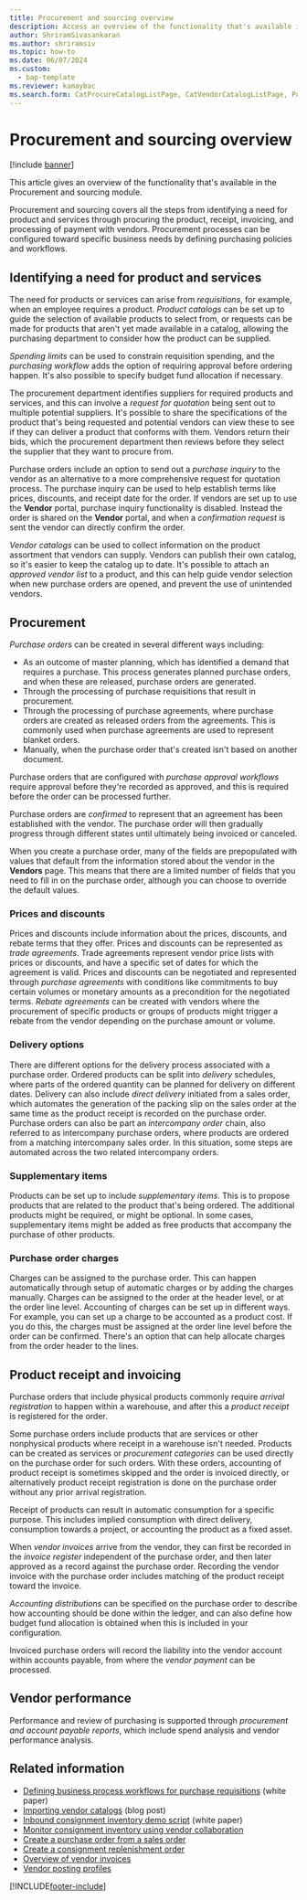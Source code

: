 ```yaml
---
title: Procurement and sourcing overview
description: Access an overview of the functionality that's available in the Procurement and sourcing module, including an outline on needs for products and services.
author: ShriramSivasankaran
ms.author: shriramsiv
ms.topic: how-to
ms.date: 06/07/2024
ms.custom: 
  - bap-template
ms.reviewer: kamaybac
ms.search.form: CatProcureCatalogListPage, CatVendorCatalogListPage, PurchTable, PurchTablePart
---
```


# Procurement and sourcing overview

[!include [banner](../includes/banner.md)]

This article gives an overview of the functionality that's available in the Procurement and sourcing module.

Procurement and sourcing covers all the steps from identifying a need for product and services through procuring the product, receipt, invoicing, and processing of payment with vendors. Procurement processes can be configured toward specific business needs by defining purchasing policies and workflows.

## Identifying a need for product and services

The need for products or services can arise from *requisitions*, for example, when an employee requires a product. *Product catalogs* can be set up to guide the selection of available products to select from, or requests can be made for products that aren't yet made available in a catalog, allowing the purchasing department to consider how the product can be supplied.  

*Spending limits* can be used to constrain requisition spending, and the *purchasing workflow* adds the option of requiring approval before ordering happen. It's also possible to specify budget fund allocation if necessary.  

The procurement department identifies suppliers for required products and services, and this can involve a *request for quotation* being sent out to multiple potential suppliers. It's possible to share the specifications of the product that's being requested and potential vendors can view these to see if they can deliver a product that conforms with them. Vendors return their bids, which the procurement department then reviews before they select the supplier that they want to procure from.  

Purchase orders include an option to send out a *purchase inquiry* to the vendor as an alternative to a more comprehensive request for quotation process. The purchase inquiry can be used to help establish terms like prices, discounts, and receipt date for the order. If vendors are set up to use the **Vendor** portal, purchase inquiry functionality is disabled. Instead the order is shared on the **Vendor** portal, and when a *confirmation request* is sent the vendor can directly confirm the order.  

*Vendor catalogs* can be used to collect information on the product assortment that vendors can supply. Vendors can publish their own catalog, so it's easier to keep the catalog up to date. It's possible to attach an *approved vendor list* to a product, and this can help guide vendor selection when new purchase orders are opened, and prevent the use of unintended vendors.

## Procurement

*Purchase orders* can be created in several different ways including:

- As an outcome of master planning, which has identified a demand that requires a purchase. This process generates planned purchase orders, and when these are released, purchase orders are generated.
- Through the processing of purchase requisitions that result in procurement.
- Through the processing of purchase agreements, where purchase orders are created as released orders from the agreements. This is commonly used when purchase agreements are used to represent blanket orders.
- Manually, when the purchase order that's created isn't based on another document.

Purchase orders that are configured with *purchase approval workflows* require approval before they're recorded as approved, and this is required before the order can be processed further.

Purchase orders are *confirmed* to represent that an agreement has been established with the vendor. The purchase order will then gradually progress through different states until ultimately being invoiced or canceled.  

When you create a purchase order, many of the fields are prepopulated with values that default from the information stored about the vendor in the **Vendors** page. This means that there are a limited number of fields that you need to fill in on the purchase order, although you can choose to override the default values.

### Prices and discounts

Prices and discounts include information about the prices, discounts, and rebate terms that they offer. Prices and discounts can be represented as *trade agreements*. Trade agreements represent vendor price lists with prices or discounts, and have a specific set of dates for which the agreement is valid. Prices and discounts can be negotiated and represented through *purchase agreements* with conditions like commitments to buy certain volumes or monetary amounts as a precondition for the negotiated terms. *Rebate agreements* can be created with vendors where the procurement of specific products or groups of products might trigger a rebate from the vendor depending on the purchase amount or volume.

### Delivery options

There are different options for the delivery process associated with a purchase order. Ordered products can be split into *delivery* schedules, where parts of the ordered quantity can be planned for delivery on different dates. Delivery can also include *direct delivery* initiated from a sales order, which automates the generation of the packing slip on the sales order at the same time as the product receipt is recorded on the purchase order. Purchase orders can also be part an *intercompany order* chain, also referred to as intercompany purchase orders, where products are ordered from a matching intercompany sales order. In this situation, some steps are automated across the two related intercompany orders.

### Supplementary items

Products can be set up to include *supplementary items*. This is to propose products that are related to the product that's being ordered. The additional products might be required, or might be optional. In some cases, supplementary items might be added as free products that accompany the purchase of other products.

### Purchase order charges

Charges can be assigned to the purchase order. This can happen automatically through setup of automatic charges or by adding the charges manually. Charges can be assigned to the order at the header level, or at the order line level. Accounting of charges can be set up in different ways. For example, you can set up a charge to be accounted as a product cost. If you do this, the charges must be assigned at the order line level before the order can be confirmed. There's an option that can help allocate charges from the order header to the lines.

## Product receipt and invoicing

Purchase orders that include physical products commonly require *arrival registration* to happen within a warehouse, and after this a *product receipt* is registered for the order.

Some purchase orders include products that are services or other nonphysical products where receipt in a warehouse isn't needed. Products can be created as services or *procurement categories* can be used directly on the purchase order for such orders. With these orders, accounting of product receipt is sometimes skipped and the order is invoiced directly, or alternatively product receipt registration is done on the purchase order without any prior arrival registration.  

Receipt of products can result in automatic consumption for a specific purpose. This includes implied consumption with direct delivery, consumption towards a project, or accounting the product as a fixed asset.  

When *vendor invoices* arrive from the vendor, they can first be recorded in the *invoice register* independent of the purchase order, and then later approved as a record against the purchase order. Recording the vendor invoice with the purchase order includes matching of the product receipt toward the invoice.  

*Accounting distributions* can be specified on the purchase order to describe how accounting should be done within the ledger, and can also define how budget fund allocation is obtained when this is included in your configuration.  

Invoiced purchase orders will record the liability into the vendor account within accounts payable, from where the *vendor payment* can be processed.

## Vendor performance

Performance and review of purchasing is supported through *procurement and account payable reports*, which include spend analysis and vendor performance analysis.

## Related information

- [Defining business process workflows for purchase requisitions](https://www.microsoft.com/download/details.aspx?id=101821) (white paper)
- [Importing vendor catalogs](https://blogs.msdn.microsoft.com/dynamicsaxscm/2016/05/25/vendor-catalogs-in-dynamics-ax/) (blog post)
- [Inbound consignment inventory demo script](https://www.microsoft.com/download/details.aspx?id=101945) (white paper)
- [Monitor consignment inventory using vendor collaboration](../inventory/tasks/monitor-consignment-inventory-vendor-collaboration.md)
- [Create a purchase order from a sales order](../sales-marketing/tasks/create-purchase-order-sales-order.md)
- [Create a consignment replenishment order](../inventory/tasks/create-consignment-replenishment-order.md)
- [Overview of vendor invoices](../../finance/accounts-payable/vendor-invoices-overview.md)
- [Vendor posting profiles](../../finance/accounts-payable/vendor-posting-profiles.md)

[!INCLUDE[footer-include](../../includes/footer-banner.md)]
